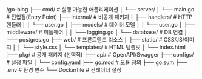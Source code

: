 /go-blog
├── cmd/                  # 실행 가능한 애플리케이션
│   └── server/
│       └── main.go       # 진입점(Entry Point)
├── internal/             # 비공개 패키지
│   ├── handlers/         # HTTP 핸들러
│   │   └── user.go
│   ├── models/           # 데이터 모델
│   │   └── user.go
│   ├── middleware/       # 미들웨어
│   │   └── logging.go
│   └── database/         # DB 연결
│       └── postgres.go
├── web/                  # 프론트엔드 리소스
│   ├── static/           # CSS/JS/이미지
│   │   └── style.css
│   └── templates/        # HTML 템플릿
│       └── index.html
├── pkg/                  # 공개 패키지 (선택적)
├── api/                  # OpenAPI/Swagger
├── configs/              # 설정 파일
│   └── config.yaml
├── go.mod                # 모듈 정의
├── go.sum
├── .env                  # 환경 변수
└── Dockerfile            # 컨테이너 설정
